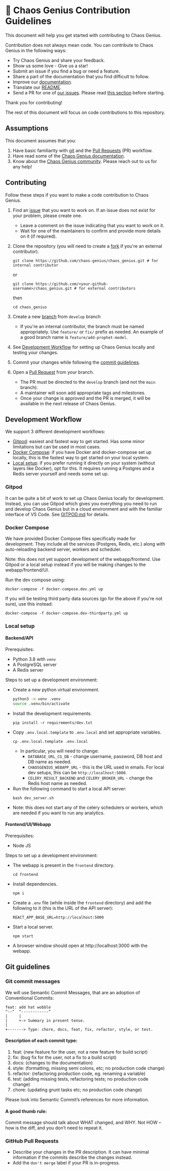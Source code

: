 # 🔮 Chaos Genius Contribution Guidelines

This document will help you get started with contributing to Chaos Genius.

Contribution does not always mean code. You can contribute to Chaos Genius in the following ways:
- Try Chaos Genius and share your feedback.
- Show us some love - Give us a star!
- Submit an issue if you find a bug or need a feature.
- Share a part of the documentation that you find difficult to follow.
- Improve our [documentation](https://github.com/chaos-genius/chaos-genius-docs).
- Translate our [README](https://github.com/chaos-genius/chaos_genius/blob/main/README.md).
- Send a PR for one of [our issues](https://github.com/chaos-genius/chaos_genius/issues). Please read [this section](#contributing) before starting.

Thank you for contributing!

The rest of this document will focus on code contributions to this repository.

## Assumptions

This document assumes that you:
1. Have basic familiarity with [git](https://docs.github.com/en/get-started/using-git/about-git) and the [Pull Requests](https://help.github.com/en/github/collaborating-with-issues-and-pull-requests/about-pull-requests) (PR) workflow.
1. Have read some of the [Chaos Genius documentation](https://docs.chaosgenius.io).
1. Know about the [Chaos Genius community](https://docs.chaosgenius.io/docs/introduction#community). Please reach out to us for any help!

## Contributing

Follow these steps if you want to make a code contribution to Chaos Genius.

1. Find an [issue](https://github.com/chaos-genius/chaos_genius/issues) that you want to work on. If an issue does not exist for your problem, please create one.
    - Leave a comment on the issue indicating that you want to work on it.
    - Wait for one of the maintainers to confirm and provide more details on it (if required).
1. Clone the repository (you will need to create a [fork](https://help.github.com/en/github/getting-started-with-github/fork-a-repo) if you're an external contributor).
    ```
    git clone https://github.com/chaos-genius/chaos_genius.git # for internal contributor
    ```
    or 
    
    ```
    git clone https://github.com/<your-github-username>/chaos_genius.git # for external contributors
    ```
    then 
    ```
    cd chaos_genius
    ```
1. Create a new [branch](https://docs.github.com/en/pull-requests/collaborating-with-pull-requests/proposing-changes-to-your-work-with-pull-requests/creating-and-deleting-branches-within-your-repository) from `develop` branch
    - If you're an internal contributor, the branch must be named appropriately. Use `feature/` or `fix/` prefix as needed. An example of a good branch name is `feature/add-prophet-model`.
1. See [Development Workflow](#development-workflow) for setting up Chaos Genius locally and testing your changes.
1. Commit your changes while following the [commit guidelines](#git-commit-messages).
1. Open a [Pull Request](https://docs.github.com/en/pull-requests/collaborating-with-pull-requests/proposing-changes-to-your-work-with-pull-requests/creating-a-pull-request) from your branch.
    - The PR must be directed to the `develop` branch (and not the `main` branch).
    - A maintainer will soon add appropriate tags and milestones.
    - Once your change is approved and the PR is merged, it will be available in the next release of Chaos Genius.

## Development Workflow

We support 3 different development workflows:
- [Gitpod](#gitpod): easiest and fastest way to get started. Has some minor limitations but can be used in most cases.
- [Docker Compose](#docker-compose): if you have Docker and docker-compose set up locally, this is the fastest way to get started on your local system.
- [Local setup](#local-setup): if you prefer running it directly on your system (without layers like Docker), opt for this. It requires running a Postgres and a Redis server yourself and needs some set up.

### **Gitpod**

It can be quite a bit of work to set up Chaos Genius locally for development. Instead, you can use Gitpod which gives you everything you need to run and develop Chaos Genius but in a cloud environment and with the familiar interface of VS Code. See [GITPOD.md](./GITPOD.md) for details.

### **Docker Compose**

We have provided Docker Compose files specifically made for development. They include all the services (Postgres, Redis, etc.) along with auto-reloading backend server, workers and scheduler.

Note: this does not yet support development of the webapp/frontend. Use Gitpod or a local setup instead if you will be making changes to the webapp/frontend/UI.

Run the dev compose using:
```
docker-compose -f docker-compose.dev.yml up
```

If you will be testing third party data sources (go for the above if you're not sure), use this instead:
```
docker-compose -f docker-compose.dev-thirdparty.yml up
```

### **Local setup**

#### **Backend/API**

Prerequisites:
- Python 3.8 with `venv`
- A PostgreSQL server
- A Redis server

Steps to set up a development environment:

- Create a new python virtual environment.
    ```bash
    python3 -m venv .venv
    source .venv/bin/activate
    ```
- Install the development requirements.
    ```
    pip install -r requirements/dev.txt
    ```
- Copy `.env.local.template` to `.env.local` and set appropriate variables.
    ```
    cp .env.local.template .env.local
    ```
    - In particular, you will need to change:
        - `DATABASE_URL_CG_DB` - change username, password, DB host and DB name as needed.
        - `CHAOSGENIUS_WEBAPP_URL` - this is the URL used in emails. For local dev setups, this can be `http://localhost:5000`.
        - `CELERY_RESULT_BACKEND` and `CELERY_BROKER_URL` - change the Redis host name as needed.
- Run the following command to start a local API server:
    ```
    bash dev_server.sh
    ```
- Note: this does not start any of the celery schedulers or workers, which are needed if you want to run any analytics.

#### **Frontend/UI/Webapp**

Prerequisites:

- Node JS

Steps to set up a development environment:

- The webapp is present in the `frontend` directory.
    ```
    cd frontend
    ```
- Install dependencies.
    ```
    npm i
    ```
- Create a `.env` file (while inside the `frontend` directory) and add the following to it (this is the URL of the API server):
    ```
    REACT_APP_BASE_URL=http://localhost:5000
    ```
- Start a local server.
    ```
    npm start
    ```
- A browser window should open at http://localhost:3000 with the webapp.

## Git guidelines

### Git commit messages

We will use Semantic Commit Messages, that are an adoption of Conventional Commits:

```
feat: add hat wobble
^--^  ^------------^
|     |
|     +-> Summary in present tense.
|
+-------> Type: chore, docs, feat, fix, refactor, style, or test.
```

#### Description of each commit type:

1. feat: (new feature for the user, not a new feature for build script)
2. fix: (bug fix for the user, not a fix to a build script)
3. docs: (changes to the documentation)
4. style: (formatting, missing semi colons, etc; no production code change)
5. refactor: (refactoring production code, eg. renaming a variable)
6. test: (adding missing tests, refactoring tests; no production code change)
7. chore: (updating grunt tasks etc; no production code change)

Please look into Semantic Commit’s references for more information. 

#### A good thumb rule:

Commit message should talk about WHAT changed, and WHY. Not HOW – how is the diff, and you don’t need to repeat it.

### GitHub Pull Requests

- Describe your changes in the PR description. It can have minimal information if the commits describe the changes instead.
- Add the `don't merge` label if your PR is in-progress.
